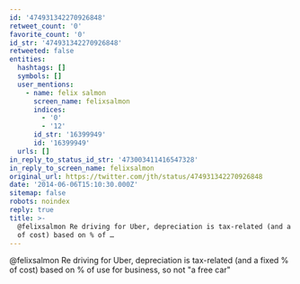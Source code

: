 ```yaml
---
id: '474931342270926848'
retweet_count: '0'
favorite_count: '0'
id_str: '474931342270926848'
retweeted: false
entities:
  hashtags: []
  symbols: []
  user_mentions:
    - name: felix salmon
      screen_name: felixsalmon
      indices:
        - '0'
        - '12'
      id_str: '16399949'
      id: '16399949'
  urls: []
in_reply_to_status_id_str: '473003411416547328'
in_reply_to_screen_name: felixsalmon
original_url: https://twitter.com/jth/status/474931342270926848
date: '2014-06-06T15:10:30.000Z'
sitemap: false
robots: noindex
reply: true
title: >-
  @felixsalmon Re driving for Uber, depreciation is tax-related (and a fixed %
  of cost) based on % of …
---
```


@felixsalmon Re driving for Uber, depreciation is tax-related (and a fixed % of cost) based on % of use for business, so not "a free car"